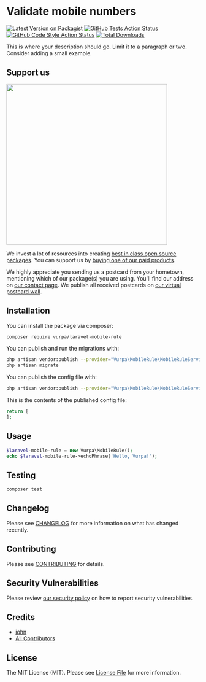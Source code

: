 # Validate mobile numbers

[![Latest Version on Packagist](https://img.shields.io/packagist/v/vurpa/laravel-mobile-rule.svg?style=flat-square)](https://packagist.org/packages/vurpa/laravel-mobile-rule)
[![GitHub Tests Action Status](https://img.shields.io/github/workflow/status/vurpa/laravel-mobile-rule/run-tests?label=tests)](https://github.com/vurpa/laravel-mobile-rule/actions?query=workflow%3Arun-tests+branch%3Amain)
[![GitHub Code Style Action Status](https://img.shields.io/github/workflow/status/vurpa/laravel-mobile-rule/Check%20&%20fix%20styling?label=code%20style)](https://github.com/vurpa/laravel-mobile-rule/actions?query=workflow%3A"Check+%26+fix+styling"+branch%3Amain)
[![Total Downloads](https://img.shields.io/packagist/dt/vurpa/laravel-mobile-rule.svg?style=flat-square)](https://packagist.org/packages/vurpa/laravel-mobile-rule)

This is where your description should go. Limit it to a paragraph or two. Consider adding a small example.

## Support us

[<img src="https://github-ads.s3.eu-central-1.amazonaws.com/laravel-mobile-rule.jpg?t=1" width="419px" />](https://spatie.be/github-ad-click/laravel-mobile-rule)

We invest a lot of resources into creating [best in class open source packages](https://spatie.be/open-source). You can support us by [buying one of our paid products](https://spatie.be/open-source/support-us).

We highly appreciate you sending us a postcard from your hometown, mentioning which of our package(s) you are using. You'll find our address on [our contact page](https://spatie.be/about-us). We publish all received postcards on [our virtual postcard wall](https://spatie.be/open-source/postcards).

## Installation

You can install the package via composer:

```bash
composer require vurpa/laravel-mobile-rule
```

You can publish and run the migrations with:

```bash
php artisan vendor:publish --provider="Vurpa\MobileRule\MobileRuleServiceProvider" --tag="laravel-mobile-rule-migrations"
php artisan migrate
```

You can publish the config file with:
```bash
php artisan vendor:publish --provider="Vurpa\MobileRule\MobileRuleServiceProvider" --tag="laravel-mobile-rule-config"
```

This is the contents of the published config file:

```php
return [
];
```

## Usage

```php
$laravel-mobile-rule = new Vurpa\MobileRule();
echo $laravel-mobile-rule->echoPhrase('Hello, Vurpa!');
```

## Testing

```bash
composer test
```

## Changelog

Please see [CHANGELOG](CHANGELOG.md) for more information on what has changed recently.

## Contributing

Please see [CONTRIBUTING](.github/CONTRIBUTING.md) for details.

## Security Vulnerabilities

Please review [our security policy](../../security/policy) on how to report security vulnerabilities.

## Credits

- [john](https://github.com/vurpa)
- [All Contributors](../../contributors)

## License

The MIT License (MIT). Please see [License File](LICENSE.md) for more information.
